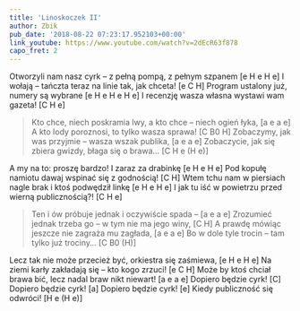```yaml
---
title: 'Linoskoczek II'
author: Zbik
pub_date: '2018-08-22 07:23:17.952103+00:00'
link_youtube: https://www.youtube.com/watch?v=2dEcR63f878
capo_fret: 2
---
```


Otworzyli nam nasz cyrk – z pełną pompą, z pełnym szpanem [e H e H e]
I wołają – tańczta teraz na linie tak, jak chceta! [e C H]
Program ustalony już, numery są wybrane [e H e H e H e]
I recenzję wasza własna wystawi wam gazeta! [C H e]

>Kto chce, niech poskramia lwy, a kto chce – niech ogień łyka, [a e a e]
>A kto lody poroznosi, to tylko wasza sprawa! [C B0 H]
>Zobaczymy, jak was przyjmie – wasza wszak publika, [a e a e]
>Zobaczycie, jak się zbiera gwizdy, błaga się o brawa… [C H e (H e)]

A my na to: proszę bardzo! I zaraz za drabinkę [e H e H e]
Pod kopułę namiotu dawaj wspinać się z godnością! [C H]
Wtem tchu nam w piersiach nagle brak i ktoś podwędził linkę [e H e H e]
I jak tu iść w powietrzu przed wierną publicznością?! [C H e]

>Ten i ów próbuje jednak i oczywiście spada – [a e a e]
>Zrozumieć jednak trzeba go – w tym nie ma jego winy, [C H]
>A prawdę mówiąc jeszcze nie zagraża mu zagłada, [a e a e]
>Bo w dole tyle trocin – tam tylko już trociny… [C B0 (H)]

Lecz tak nie może przecież być, orkiestra się zaśmiewa, [e H e H e]
Na ziemi karły zakładają się – kto kogo zrzuci! [e C H]
Może by ktoś chciał brawa bić, lecz nadal braw nikt niewart! [a e a e]
Dopiero będzie cyrk! [C]
Dopiero będzie cyrk! [a]
Dopiero będzie cyrk! [e]
Kiedy publiczność się odwróci! [H e (H e)]